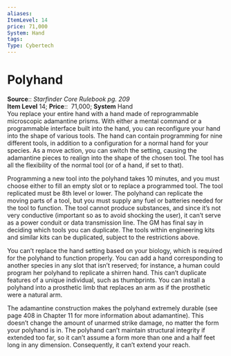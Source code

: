 ```yaml
---
aliases: 
ItemLevel: 14
price: 71,000
System: Hand
tags: 
Type: Cybertech
---
```


# Polyhand

**Source**:: _Starfinder Core Rulebook pg. 209_  
**Item Level** 14;
**Price**::  71,000; **System** Hand  
You replace your entire hand with a hand made of reprogrammable microscopic adamantine prisms. With either a mental command or a programmable interface built into the hand, you can reconfigure your hand into the shape of various tools. The hand can contain programming for nine different tools, in addition to a configuration for a normal hand for your species. As a move action, you can switch the setting, causing the adamantine pieces to realign into the shape of the chosen tool. The tool has all the flexibility of the normal tool (or of a hand, if set to that).  
  
Programming a new tool into the polyhand takes 10 minutes, and you must choose either to fill an empty slot or to replace a programmed tool. The tool replicated must be 8th level or lower. The polyhand can replicate the moving parts of a tool, but you must supply any fuel or batteries needed for the tool to function. The tool cannot produce substances, and since it’s not very conductive (important so as to avoid shocking the user), it can’t serve as a power conduit or data transmission line. The GM has final say in deciding which tools you can duplicate. The tools within engineering kits and similar kits can be duplicated, subject to the restrictions above.  
  
You can’t replace the hand setting based on your biology, which is required for the polyhand to function properly. You can add a hand corresponding to another species in any slot that isn’t reserved; for instance, a human could program her polyhand to replicate a shirren hand. This can’t duplicate features of a unique individual, such as thumbprints. You can install a polyhand into a prosthetic limb that replaces an arm as if the prosthetic were a natural arm.  
  
The adamantine construction makes the polyhand extremely durable (see page 408 in Chapter 11 for more information about adamantine). This doesn’t change the amount of unarmed strike damage, no matter the form your polyhand is in. The polyhand can’t maintain structural integrity if extended too far, so it can’t assume a form more than one and a half feet long in any dimension. Consequently, it can’t extend your reach.
